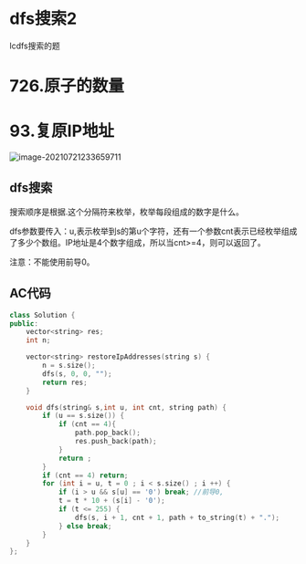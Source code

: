 # dfs搜索2

lcdfs搜索的题

# 726.原子的数量

# 93.复原IP地址

![image-20210721233659711](https://gitee.com/xddadd/cloud-image/raw/master/master/20210721233706.png)

## dfs搜索

搜索顺序是根据.这个分隔符来枚举，枚举每段组成的数字是什么。

dfs参数要传入：u,表示枚举到s的第u个字符，还有一个参数cnt表示已经枚举组成了多少个数组。IP地址是4个数字组成，所以当cnt>=4，则可以返回了。

注意：不能使用前导0。

## AC代码

```cpp
class Solution {
public:
    vector<string> res;
    int n;

    vector<string> restoreIpAddresses(string s) {
        n = s.size();
        dfs(s, 0, 0, "");
        return res;
    }

    void dfs(string& s,int u, int cnt, string path) {
        if (u == s.size()) {
            if (cnt == 4){
                path.pop_back();
                res.push_back(path);
            }
            return ;
        }
        if (cnt == 4) return;
        for (int i = u, t = 0 ; i < s.size() ; i ++) {
            if (i > u && s[u] == '0') break; //前导0,
            t = t * 10 + (s[i] - '0');
            if (t <= 255) {
                dfs(s, i + 1, cnt + 1, path + to_string(t) + ".");
            } else break;
        }
    }
};
```

